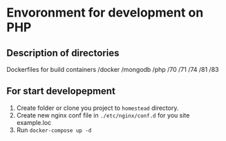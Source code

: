 # Envoronment for development on PHP

## Description of directories

Dockerfiles for build containers
/docker
  /mongodb
  /php
    /70
    /71
    /74
    /81
    /83

## For start developepment
1. Create folder or clone you project to `homestead` directory.
2. Create new nginx conf file in `./etc/nginx/conf.d` for you site example.loc
3. Run `docker-compose up -d`